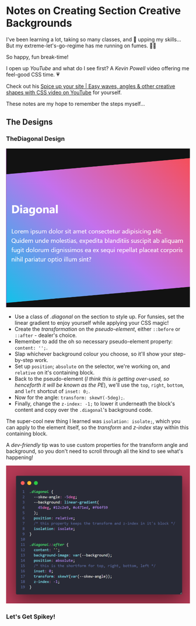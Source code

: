 # Notes on Creating Section Creative Backgrounds

I've been learning a lot, taking so many classes, and 💯 upping my skills... But my extreme-let's-go-regime has me running on fumes. 😶‍🌫️ 

So happy, fun break-time! 

I open up *YouTube* and what do I see first?  A *Kevin Powell* video offering me feel-good CSS time. 💗

Check out his [Spice up your site | Easy waves, angles & other creative shapes with CSS video on YouTube](https://www.youtube.com/watch?v=hWGgw1K-i8Y) for yourself.

These notes are my hope to remember the steps myself...

## The Designs

### TheDiagonal Design
![Nice diagonal linear gradient background!](img/diagonal.png)

- Use a class of _.diagonal_ on the section to style up.  For funsies, set the linear gradient to enjoy yourself while applying your CSS magic!
- Create the _transformation_ on the *pseudo-element*, either `::before` or `::after` - dealer's choice.
- Remember to add the oh so necessary pseudo-element property: `content: '';`.
- Slap whichever background colour you choose, so it'll show your step-by-step work.
- Set up `position`; `absolute` on the selector, we're working on, and `relative` on it's containing block.
- Back to the pseudo-element (_I think this is getting over-used, so henceforth it will be known as the *PE*_), we'll use the `top`, `right`, `bottom`, and `left` shortcut of `inset: 0;`.
- Now for the angle: `transform: skewY(-5deg);`.
- Finally, change the `z-index: -1;` to lower it underneath the block's content and copy over the `.diagonal`'s background code.

The super-cool new thing I learned was `isolation: isolate;`, which you can apply to the element itself, so the *transform* and *z-index* stay within this containing block.

A *dev-friendly* tip was to use custom properties for the transform angle and background, so you don't need to scroll through all the kind to see what's happening!

![code block](img/diagonal-code.png)

### Let's Get Spikey!